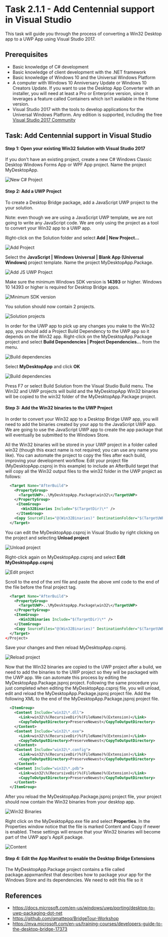 # Task 2.1.1 - Add Centennial support in Visual Studio

This task will guide you through the process of converting a Win32 Desktop app to a UWP App using Visual Studio 2017. 

## Prerequisites 

* Basic knowledge of C# development
* Basic knowledge of client development with the .NET framework
* Basic knowledge of Windows 10 and the Universal Windows Platform
* A computer with Windows 10 Anniversary Update or Windows 10 Creators Update. If you want to use the Desktop App Converter with an installer, you will need at least a Pro or Enterprise version, since it leverages a feature called Containers which isn’t available in the Home version.
* Visual Studio 2017 with the tools to develop applications for the Universal Windows Platform. Any edition is supported, including the free [Visual Studio 2017 Community](https://www.visualstudio.com/vs/community/)

## Task: Add Centennial support in Visual Studio

#### Step 1: Open your existing Win32 Solution with Visual Studio 2017

If you don't have an existing project, create a new C# Windows Classic Desktop Windows Forms App or WPF App project. Name the project MyDesktopApp.

![New C# Project](images/new-project.png)

#### Step 2: Add a UWP Project

To create a Desktop Bridge package, add a JavaScript UWP project to the your solution.

Note: even though we are using a JavaScript UWP template, we are not going to write any JavaScript code. We are only using the project as a tool
to convert your Win32 app to a UWP app.

Right-click on the Solution folder and select **Add | New Project...**

![Add Project](images/add-project.png)

Select the **JavaScript | Windows Universal | Blank App (Universal Windows)** project template. Name the project MyDesktopApp.Package.

![Add JS UWP Project](images/add-js-uwp.png)

Make sure the minimum Windows SDK version is **14393** or higher. Windows 10 14393 or higher is required for Desktop Bridge apps.

![Minimum SDK version](images/sdk-version.png)

You solution should now contain 2 projects.

![Solution projects](images/solution.png)

In order for the UWP app to pick up any changes you make to the Win32 app, you should add a Project Build Dependency to the UWP app so it depends on the Win32 app.
Right-click on the MyDesktopApp.Package project and select **Build Dependencies | Project Dependencies...** from the menu.

![Build dependencies](images/build-dependencies.png)

Select **MyDesktopApp** and click **OK**

![Build dependencies](images/win32-dependency.png)

Press F7 or select Build Solution from the Visual Studio Build menu. The Win32 and UWP projects will build and the MyDesktopApp Win32 binaries will be copied to the 
win32 folder of the MyDesktopApp.Package project.


#### Step 3: Add the Win32 binaries to the UWP Project

In order to convert your Win32 app to a Desktop Bridge UWP app, you will need to add the binaries created by your app to the JavaScript UWP app. 
We are going to use the JavaScript UWP app to create the app package that will eventually be submitted to the Windows Store.

All the Win32 binaries will be stored in your UWP project in a folder called win32 (though this exact name is not required; you can use any name you like).
You can automate the project to copy the files after each build, improving your development workflow. Edit your project file (MyDesktopApp.csproj in this example) 
to include an AfterBuild target that will copy all the Win32 output files to the win32 folder in the UWP project as follows:

```xml
  <Target Name="AfterBuild">
    <PropertyGroup>
      <TargetUWP>..\MyDesktopApp.Package\win32\</TargetUWP>
    </PropertyGroup>
     <ItemGroup>
       <Win32Binaries Include="$(TargetDir)\*" />
     </ItemGroup>
    <Copy SourceFiles="@(Win32Binaries)" DestinationFolder="$(TargetUWP)" />
  </Target>
```

You can edit the MyDesktopApp.csproj in Visual Studio by right clicking on the project and selecting **Unload project**

![Unload project](images/unload-project.png)

Right-click again on MyDesktopApp.csproj and select **Edit MyDesktopApp.csproj**

![Edit project](images/edit-project.png)

Scroll to the end of the xml file and paste the above xml code to the end of the file before the final project tag.

```xml
  <Target Name="AfterBuild">
    <PropertyGroup>
      <TargetUWP>..\MyDesktopApp.Package\win32\</TargetUWP>
    </PropertyGroup>
    <ItemGroup>
      <Win32Binaries Include="$(TargetDir)\*" />
    </ItemGroup>
    <Copy SourceFiles="@(Win32Binaries)" DestinationFolder="$(TargetUWP)" />
  </Target>
</Project>
```

Save your changes and then reload MyDesktopApp.csproj.

![Reload project](images/reload-project.png)

Now that the Win32 binaries are copied to the UWP project after a build, we need to add the binaries to the UWP project so they will be packaged with the UWP app.
We can automate this process by editing the MyDesktopApp.Package.jsproj project. Following the same procedure you just completed when editing the MyDesktopApp.csproj file, 
you will unload, edit and reload the MyDesktopApp.Package.jsproj project file. Add the following XML to the end of the MyDesktopApp.Package.jsproj project file.

```xml
  <ItemGroup>
    <Content Include="win32\*.dll">
      <Link>win32\%(RecursiveDir)%(FileName)%(Extension)</Link>
      <CopyToOutputDirectory>PreserveNewest</CopyToOutputDirectory>
    </Content>
    <Content Include="win32\*.exe">
      <Link>win32\%(RecursiveDir)%(FileName)%(Extension)</Link>
      <CopyToOutputDirectory>PreserveNewest</CopyToOutputDirectory>
    </Content>
    <Content Include="win32\*.config">
      <Link>win32\%(RecursiveDir)%(FileName)%(Extension)</Link>
      <CopyToOutputDirectory>PreserveNewest</CopyToOutputDirectory>
    </Content>
    <Content Include="win32\*.pdb">
      <Link>win32\%(RecursiveDir)%(FileName)%(Extension)</Link>
      <CopyToOutputDirectory>PreserveNewest</CopyToOutputDirectory>
    </Content>
  </ItemGroup>
```

After you reload the MyDesktopApp.Package.jsproj project file, your project should now contain the Win32 binaries from your desktop app.

![Win32 Binaries](images/uwp-win32-binaries.png)

Right click on the MyDesktopApp.exe file and select **Properties**. In the Properties window notice that the file is marked Content and Copy if newer is enabled.
These settings will ensure that your Win32 binaries will become part of the UWP app's AppX package.

![Content](images/content.png)

#### Step 4: Edit the App Manifest to enable the Desktop Bridge Extensions

The MyDesktopApp.Package project contains a file called package.appxmanifest that describes how to package your app for the Windows Store and its dependencies.
We need to edit this file so it 


	
## References

* https://docs.microsoft.com/en-us/windows/uwp/porting/desktop-to-uwp-packaging-dot-net 
* https://github.com/qmatteoq/BridgeTour-Workshop
* https://mva.microsoft.com/en-us/training-courses/developers-guide-to-the-desktop-bridge-17373